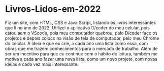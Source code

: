 # Livros-Lidos-em-2022
Fiz um site, com HTML, CSS e Java Script, listando os livros interessantes que li no ano de 2022. Utilizei o aplicativo D/coder do meu celular, pois estou sem o VScode, pois meu computador quebrou, pelo D/coder faço os projetos e depois coloco na visão de tela de computador, pelo meu Chrome do  celular.
A ideia é que eu crie, a cada ano uma lista como essa, com obras que me trazem conhecimentos para o mercado de trabalho.
Além de ser um incentivo para que eu continue com o hábito de leitura,
também me motiva a cada ano fazer uma nova lista, como um novo projeto, com novas idéias e cada vez mais interessante.
